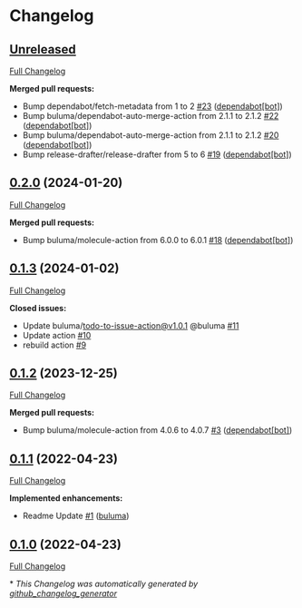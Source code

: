# Changelog

## [Unreleased](https://github.com/buluma/ansible-role-revealmd/tree/HEAD)

[Full Changelog](https://github.com/buluma/ansible-role-revealmd/compare/0.2.0...HEAD)

**Merged pull requests:**

- Bump dependabot/fetch-metadata from 1 to 2 [\#23](https://github.com/buluma/ansible-role-revealmd/pull/23) ([dependabot[bot]](https://github.com/apps/dependabot))
- Bump buluma/dependabot-auto-merge-action from 2.1.1 to 2.1.2 [\#22](https://github.com/buluma/ansible-role-revealmd/pull/22) ([dependabot[bot]](https://github.com/apps/dependabot))
- Bump buluma/dependabot-auto-merge-action from 2.1.1 to 2.1.2 [\#20](https://github.com/buluma/ansible-role-revealmd/pull/20) ([dependabot[bot]](https://github.com/apps/dependabot))
- Bump release-drafter/release-drafter from 5 to 6 [\#19](https://github.com/buluma/ansible-role-revealmd/pull/19) ([dependabot[bot]](https://github.com/apps/dependabot))

## [0.2.0](https://github.com/buluma/ansible-role-revealmd/tree/0.2.0) (2024-01-20)

[Full Changelog](https://github.com/buluma/ansible-role-revealmd/compare/0.1.3...0.2.0)

**Merged pull requests:**

- Bump buluma/molecule-action from 6.0.0 to 6.0.1 [\#18](https://github.com/buluma/ansible-role-revealmd/pull/18) ([dependabot[bot]](https://github.com/apps/dependabot))

## [0.1.3](https://github.com/buluma/ansible-role-revealmd/tree/0.1.3) (2024-01-02)

[Full Changelog](https://github.com/buluma/ansible-role-revealmd/compare/0.1.2...0.1.3)

**Closed issues:**

- Update buluma/todo-to-issue-action@v1.0.1 @buluma [\#11](https://github.com/buluma/ansible-role-revealmd/issues/11)
- Update action [\#10](https://github.com/buluma/ansible-role-revealmd/issues/10)
- rebuild action [\#9](https://github.com/buluma/ansible-role-revealmd/issues/9)

## [0.1.2](https://github.com/buluma/ansible-role-revealmd/tree/0.1.2) (2023-12-25)

[Full Changelog](https://github.com/buluma/ansible-role-revealmd/compare/0.1.1...0.1.2)

**Merged pull requests:**

- Bump buluma/molecule-action from 4.0.6 to 4.0.7 [\#3](https://github.com/buluma/ansible-role-revealmd/pull/3) ([dependabot[bot]](https://github.com/apps/dependabot))

## [0.1.1](https://github.com/buluma/ansible-role-revealmd/tree/0.1.1) (2022-04-23)

[Full Changelog](https://github.com/buluma/ansible-role-revealmd/compare/0.1.0...0.1.1)

**Implemented enhancements:**

- Readme Update [\#1](https://github.com/buluma/ansible-role-revealmd/pull/1) ([buluma](https://github.com/buluma))

## [0.1.0](https://github.com/buluma/ansible-role-revealmd/tree/0.1.0) (2022-04-23)

[Full Changelog](https://github.com/buluma/ansible-role-revealmd/compare/5267f179246efbd51396f60ac024dd073f8f2ebd...0.1.0)



\* *This Changelog was automatically generated by [github_changelog_generator](https://github.com/github-changelog-generator/github-changelog-generator)*
